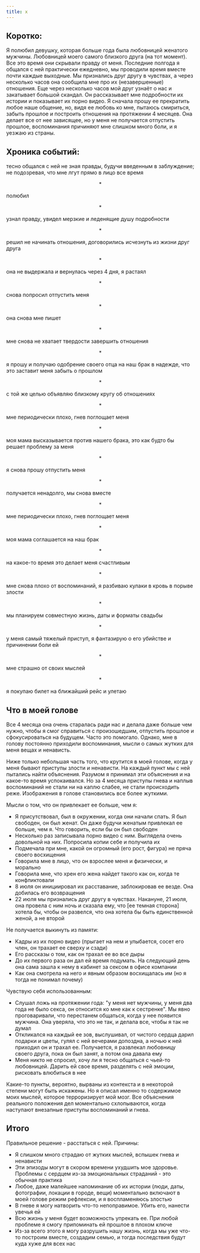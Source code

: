 ```yaml
---
title: x
---
```


## Коротко:  
Я полюбил девушку, которая больше года была любовницей женатого мужчины. Любовницей моего самого близкого друга (на тот момент). 
Все это время они скрывали правду от меня. Последние полгода я общался с ней практически ежедневно, мы проводили время вместе почти каждые выходные. Мы признались друг другу в чувствах, а через несколько часов она сообщила мне про их (незавершенные) отношения. 
Еще через несколько часов мой друг узнаёт о нас и закатывает большой скандал. Он рассказывает мне подробности их истории и показывает их порно видео. 
Я сначала прошу ее прекратить любое наше общение, но, видя ее любовь ко мне, пытаюсь смириться, забыть прошлое и построить отношения на протяжении 4 месяцев. Она делает все от нее зависящее, но у меня не получается отпустить прошлое, воспоминания причиняют мне слишком много боли, и я уезжаю из страны.

## Хроника событий:  
тесно общался с ней не зная правды, будучи введенным в заблуждение; не подозревая, что мне лгут прямо в лицо все время
<p style="text-align: center;">*</p>
полюбил
<p style="text-align: center;">*</p>
узнал правду, увидел мерзкие и леденящие душу подробности
<p style="text-align: center;">*</p>
решил не начинать отношения, договорились исчезнуть из жизни друг друга
<p style="text-align: center;">*</p>
она не выдержала и вернулась через 4 дня, я растаял
<p style="text-align: center;">*</p>
снова попросил отпустить меня
<p style="text-align: center;">*</p>
она снова мне пишет
<p style="text-align: center;">*</p>
мне снова не хватает твердости завершить отношения
<p style="text-align: center;">*</p>
я прошу и получаю одобрение своего отца на наш брак в надежде, что это заставит меня забыть о прошлом
<p style="text-align: center;">*</p>
с той же целью объявляю близкому кругу об отношениях
<p style="text-align: center;">*</p>
мне периодически плохо, гнев поглощает меня
<p style="text-align: center;">*</p>
моя мама высказывается против нашего брака, это как будто бы решает проблему за меня
<p style="text-align: center;">*</p>
я снова прошу отпустить меня
<p style="text-align: center;">*</p>
получается ненадолго, мы снова вместе
<p style="text-align: center;">*</p>
мне периодически плохо, гнев поглощает меня
<p style="text-align: center;">*</p>
моя мама соглашается на наш брак
<p style="text-align: center;">*</p>
на какое-то время это делает меня счастливым
<p style="text-align: center;">*</p>
мне снова плохо от воспоминаний, я разбиваю кулаки в кровь в порыве злости
<p style="text-align: center;">*</p>
мы планируем совместную жизнь, даты и форматы свадьбы
<p style="text-align: center;">*</p>
у меня самый тяжелый приступ, я фантазирую о его убийстве и причинении боли ей
<p style="text-align: center;">*</p>
мне страшно от своих мыслей
<p style="text-align: center;">*</p>
я покупаю билет на ближайший рейс и улетаю

## Что в моей голове
Все 4 месяца она очень старалась ради нас и делала даже больше чем нужно, чтобы я смог справиться с произошедшим, отпустить прошлое и сфокусироваться на будущем. Часто это помогало. Однако, мне в голову постоянно приходили воспоминания, мысли о самых жутких для меня вещах и ненависть.  

Ниже только небольшая часть того, что крутится в моей голове, когда у меня бывают приступы злости и ненависти. На каждый пункт мы с ней пытались найти объяснения. Разумом я принимал эти объяснения и на какое-то время успокаивался. Но за 4 месяца приступы гнева и наплыв воспоминаний не стали ни на каплю слабее, не стали происходить реже. Изображения в голове становились все более жуткими.

Мысли о том, что он привлекает ее больше, чем я:
- Я присутствовал, был в окружении, когда они начали спать. Я был свободен, он был женат. Он даже будучи женатым привлекал ее больше, чем я. Что говорить, если бы он был свободен
- Несколько раз записывала порно видео с ним. Выглядела очень довольной на них. Попросила копии себе и получила их
- Подмечала при мне, какой он огромный (его рост, фигура) не пряча своего восхищения
- Говорила мне в лицо, что он взрослее меня и физически, и морально
- Говорила мне, что хрен его жена найдет такого как он, когда те конфликтовали
- 8 июля он инициировал их расставание, заблокировав ее везде. Она добилась его возвращения
- 22 июля мы признались друг другу в чувствах. Накануне, 21 июля, она провела с ним ночь и сказала ему, что [ее темная сторона] хотела бы, чтобы он развелся, что она хотела бы быть единственной женой, а не второй


Не получается выкинуть из памяти:
- Кадры из их порно видео (прыгает на нем и улыбается, сосет его член, он трахает ее сверху и сзади)
- Его рассказы о том, как он трахал ее во все дыры
- До их первого раза он дал ей время подумать. На следующий день она сама зашла к нему в кабинет за сексом в офисе компании
- Как она смотрела на него и явным образом восхищалась им (но я тогда не понимал почему)


Чувствую себя использованным:
- Слушал ложь на протяжении года: "у меня нет мужчины, у меня два года не было секса, он относится ко мне как к сестренке".
  Мы явно проговаривали, что перестанем общаться, когда у нее появится мужчина. Она уверяла, что это не так, и делала все, чтобы я так не думал
- Откликался на каждый ее зов, выслушивал, от чистого сердца дарил подарки и цветы, гулял с ней вечерами допоздна, а ночью к ней приходил он и трахал ее. Получается, я развлекал любовницу своего друга, пока он был занят, а потом она давала ему
- Меня никто не спросил, хочу ли я тесно общаться с чьей-то любовницей. Дарить ей свое время, разделять с ней эмоции, рисковать влюбиться в нее

Какие-то пункты, вероятно, вырваны из контекста и в некоторой степени могут быть искажены. Но я описал именно то содержимое моих мыслей, которое терроризирует мой мозг. Все объяснения реального положения дел моментально схлопываются, когда наступают внезапные приступы воспоминаний и гнева.

## Итого
Правильное решение - расстаться с ней. Причины:
- Я слишком много страдаю от жутких мыслей, вспышек гнева и ненависти
- Эти эпизоды могут в скором времени ухудшить мое здоровье. Проблемы с сердцем из-за эмоциональных страданий - это обычная практика
- Любое, даже малейшее напоминание об их истории (люди, даты, фотографии, локации в городе, вещи) моментально включают в моей голове режим рефлексии, и я воспламеняюсь злостью
- В гневе я могу натворить что-то непоправимое. Убить его, нанести увечья ей
- Всю жизнь у меня будет возможность упрекать ее. При любой проблеме я смогу припоминать ей прошлое в плохом ключе
- Из-за всего этого я могу разрушить нашу жизнь, когда мы уже что-то построим вместе, создадим семью, и тогда последствия будут куда хуже для всех нас
